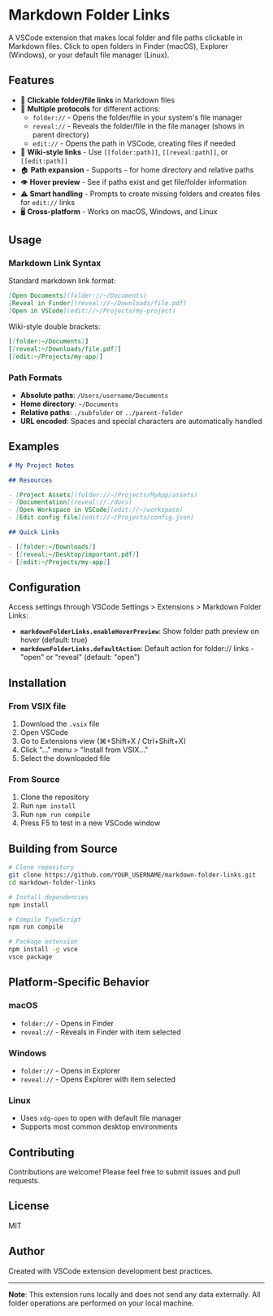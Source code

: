 # Markdown Folder Links

A VSCode extension that makes local folder and file paths clickable in Markdown files. Click to open folders in Finder (macOS), Explorer (Windows), or your default file manager (Linux).

## Features

- 🔗 **Clickable folder/file links** in Markdown files
- 📁 **Multiple protocols** for different actions:
  - `folder://` - Opens the folder/file in your system's file manager
  - `reveal://` - Reveals the folder/file in the file manager (shows in parent directory)
  - `edit://` - Opens the path in VSCode, creating files if needed
- 📝 **Wiki-style links** - Use `[[folder:path]]`, `[[reveal:path]]`, or `[[edit:path]]`
- 🏠 **Path expansion** - Supports `~` for home directory and relative paths
- 👁️ **Hover preview** - See if paths exist and get file/folder information
- ⚠️ **Smart handling** - Prompts to create missing folders and creates files for `edit://` links
- 🖥️ **Cross-platform** - Works on macOS, Windows, and Linux

## Usage

### Markdown Link Syntax

Standard markdown link format:

```markdown
[Open Documents](folder://~/Documents)
[Reveal in Finder](reveal://~/Downloads/file.pdf)
[Open in VSCode](edit://~/Projects/my-project)
```

Wiki-style double brackets:

```markdown
[[folder:~/Documents]]
[[reveal:~/Downloads/file.pdf]]
[[edit:~/Projects/my-app]]
```

### Path Formats

- **Absolute paths**: `/Users/username/Documents`
- **Home directory**: `~/Documents`
- **Relative paths**: `./subfolder` or `../parent-folder`
- **URL encoded**: Spaces and special characters are automatically handled

## Examples

```markdown
# My Project Notes

## Resources

- [Project Assets](folder://~/Projects/MyApp/assets)
- [Documentation](reveal://./docs)
- [Open Workspace in VSCode](edit://~/workspace)
- [Edit config file](edit://~/Projects/config.json)

## Quick Links

- [[folder:~/Downloads]]
- [[reveal:~/Desktop/important.pdf]]
- [[edit:~/Projects/my-app]]
```

## Configuration

Access settings through VSCode Settings > Extensions > Markdown Folder Links:

- **`markdownFolderLinks.enableHoverPreview`**: Show folder path preview on hover (default: true)
- **`markdownFolderLinks.defaultAction`**: Default action for folder:// links - "open" or "reveal" (default: "open")

## Installation

### From VSIX file

1. Download the `.vsix` file
2. Open VSCode
3. Go to Extensions view (⌘+Shift+X / Ctrl+Shift+X)
4. Click "..." menu > "Install from VSIX..."
5. Select the downloaded file

### From Source

1. Clone the repository
2. Run `npm install`
3. Run `npm run compile`
4. Press F5 to test in a new VSCode window

## Building from Source

```bash
# Clone repository
git clone https://github.com/YOUR_USERNAME/markdown-folder-links.git
cd markdown-folder-links

# Install dependencies
npm install

# Compile TypeScript
npm run compile

# Package extension
npm install -g vsce
vsce package
```

## Platform-Specific Behavior

### macOS

- `folder://` - Opens in Finder
- `reveal://` - Reveals in Finder with item selected

### Windows

- `folder://` - Opens in Explorer
- `reveal://` - Opens Explorer with item selected

### Linux

- Uses `xdg-open` to open with default file manager
- Supports most common desktop environments

## Contributing

Contributions are welcome! Please feel free to submit issues and pull requests.

## License

MIT

## Author

Created with VSCode extension development best practices.

---

**Note**: This extension runs locally and does not send any data externally. All folder operations are performed on your local machine.

